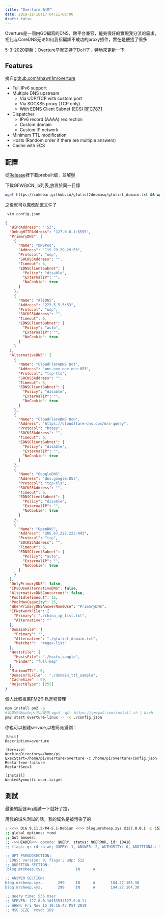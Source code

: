 ```yaml
---
title: "Overture 配置"
date: 2019-11-16T17:04:11+08:00
draft: false
---
```


Overture是一個由GO編寫的DNS，跨平台兼容，能夠很好的實現我分流的需求，相比与CoreDNS无论如何我都編譯不成功的proxy插件，實在是便捷了很多

<!--more-->

5-3-2020更新：Overture早就支持了DoH了，特地來更新一下

## Features

摘自[github.com/shawn1m/overture][1]

- Full IPv6 support
- Multiple DNS upstream 
  - Via UDP/TCP with custom port
  - Via SOCKS5 proxy (TCP only)
  - With EDNS Client Subnet (ECS) [RFC7871](https://tools.ietf.org/html/rfc7871)
- Dispatcher 
  - IPv6 record (AAAA) redirection
  - Custom domain
  - Custom IP network
- Minimum TTL modification
- Hosts (Random order if there are multiple answers)
- Cache with ECS

## 配置

從[Release][2]裡下載prebuilt版，並解壓

下載GFW和CN_ip列表,放置於同一目錄

```bash
wget https://cokebar.github.io/gfwlist2dnsmasq/gfwlist_domain.txt && wget https://raw.githubusercontent.com/17mon/china_ip_list/master/china_ip_list.txt
```



之後就可以魔改配置文件了

` vim config.json`

```json
{
  "BindAddress": ":53",
  "DebugHTTPAddress": "127.0.0.1:5555",
  "PrimaryDNS": [
    {
      "Name": "DNSPod",
      "Address": "119.29.29.29:53",
      "Protocol": "udp",
      "SOCKS5Address": "",
      "Timeout": 6,
      "EDNSClientSubnet": {
        "Policy": "disable",
        "ExternalIP": "",
        "NoCookie": true
      }
    },
    {
      "Name": "AliDNS",
      "Address": "223.5.5.5:53",
      "Protocol": "udp",
      "SOCKS5Address": "",
      "Timeout": 6,
      "EDNSClientSubnet": {
        "Policy": "auto",
        "ExternalIP": "",
        "NoCookie": true
      }
    }
  ],
  "AlternativeDNS": [
    {
      "Name": "CloudFlareDNS DoT",
      "Address": "one.one.one.one:853",
      "Protocol": "tcp-tls",
      "SOCKS5Address": "",
      "Timeout": 6,
      "EDNSClientSubnet": {
        "Policy": "disable",
        "ExternalIP": "",
        "NoCookie": true
      }
    },
    {
      "Name": "CloudFlareDNS DoH",
      "Address": "https://cloudflare-dns.com/dns-query",
      "Protocol": "https",
      "SOCKS5Address": "",
      "Timeout": 6,
      "EDNSClientSubnet": {
        "Policy": "disable",
        "ExternalIP": "",
        "NoCookie": true
      }
    },
    {
      "Name": "GoogleDNS",
      "Address": "dns.google:853",
      "Protocol": "tcp-tls",
      "SOCKS5Address": "",
      "Timeout": 6,
      "EDNSClientSubnet": {
        "Policy": "disable",
        "ExternalIP": "",
        "NoCookie": true
      }
    },
    {
      "Name": "OpenDNS",
      "Address": "208.67.222.222:443",
      "Protocol": "tcp",
      "SOCKS5Address": "",
      "Timeout": 6,
      "EDNSClientSubnet": {
        "Policy": "auto",
        "ExternalIP": "",
        "NoCookie": true
      }
    }
  ],
  "OnlyPrimaryDNS": false,
  "IPv6UseAlternativeDNS": false,
  "AlternativeDNSConcurrent": false,
  "PoolIdleTimeout": 15,
  "PoolMaxCapacity": 15,
  "WhenPrimaryDNSAnswerNoneUse": "PrimaryDNS",
  "IPNetworkFile": {
    "Primary": "./china_ip_list.txt",
    "Alternative": ""
  },
  "DomainFile": {
    "Primary": "",
    "Alternative": "./gfwlist_domain.txt",
    "Matcher":  "regex-list"
  },
  "HostsFile": {
    "HostsFile": "./hosts_sample",
    "Finder": "full-map"
  },
  "MinimumTTL": 0,
  "DomainTTLFile" : "./domain_ttl_sample",
  "CacheSize" : 99,
  "RejectQType": [255]
}

```

個人比較推薦[PM2][3]作爲進程管理

```bash
npm install pm2 -g
#如果你沒nodejs可以使用 wget -qO- https://getpm2.com/install.sh | bash
pm2 start overture-linux -- -c ./config.json
```

你也可以創建service,以樹莓派爲例：

```
[Unit]
Description=overture

[Service]
WorkingDirectory=/home/pi
ExecStart=/home/pi/overture/overture -c /home/pi/overture/config.json
Restart=on-failure
RestartSec=3

[Install]
WantedBy=multi-user.target

```



## 測試

最後的話就dig測試一下就好了拉，


用我的域名測試的話，我的域名是被污染了的


```bash
; <<>> DiG 9.11.5-P4-5.1-Debian <<>> blog.mrsheep.xyz @127.0.0.1 -p 15353
;; global options: +cmd
;; Got answer:
;; ->>HEADER<<- opcode: QUERY, status: NOERROR, id: 18416
;; flags: qr rd ra ad; QUERY: 1, ANSWER: 2, AUTHORITY: 0, ADDITIONAL: 1

;; OPT PSEUDOSECTION:
; EDNS: version: 0, flags:; udp: 512
;; QUESTION SECTION:
;blog.mrsheep.xyz.              IN      A

;; ANSWER SECTION:
blog.mrsheep.xyz.       299     IN      A       104.27.165.30
blog.mrsheep.xyz.       299     IN      A       104.27.164.30

;; Query time: 535 msec
;; SERVER: 127.0.0.1#15353(127.0.0.1)
;; WHEN: Fri Nov 15 19:16:43 PST 2019
;; MSG SIZE  rcvd: 109
```



[1]: https://github.com/shawn1m/overture
[2]: https://github.com/shawn1m/overture/releases
[3]: https://github.com/Unitech/pm2

